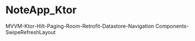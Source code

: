 # NoteApp_Ktor
MVVM-Ktor-Hilt-Paging-Room-Retrofit-Datastore-Navigation Components-SwipeRefreshLayout
